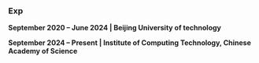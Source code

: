 ### **Exp**  
**September 2020 – June 2024 | Beijing University of technology**  

**September 2024 – Present   | Institute of Computing Technology, Chinese Academy of Science**  


